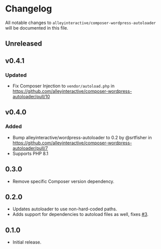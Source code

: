 # Changelog

All notable changes to `alleyinteractive/composer-wordpress-autoloader` will be
documented in this file.

## Unreleased

## v0.4.1
### Updated
* Fix Composer Injection to `vendor/autoload.php` in https://github.com/alleyinteractive/composer-wordpress-autoloader/pull/10

## v0.4.0
### Added
- Bump alleyinteractive/wordpress-autoloader to 0.2 by @srtfisher in https://github.com/alleyinteractive/composer-wordpress-autoloader/pull/7
- Supports PHP 8.1

## 0.3.0
- Remove specific Composer version dependency.

## 0.2.0
- Updates autoloader to use non-hard-coded paths.
- Adds support for dependencies to autoload files as well, fixes [#3](https://github.com/alleyinteractive/composer-wordpress-autoloader/issues/3).

## 0.1.0
- Initial release.
